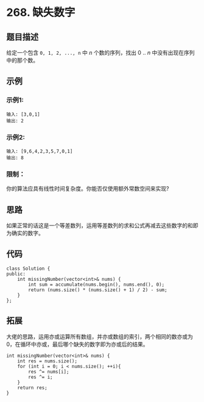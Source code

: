 # 268. 缺失数字

## 题目描述

给定一个包含 `0, 1, 2, ..., n` 中 *n* 个数的序列，找出 0 .. *n* 中没有出现在序列中的那个数。

## 示例

### 示例1:

```
输入: [3,0,1]
输出: 2
```

### 示例2:

```
输入: [9,6,4,2,3,5,7,0,1]
输出: 8
```

### 限制：

你的算法应具有线性时间复杂度。你能否仅使用额外常数空间来实现?

## 思路

如果正常的话这是一个等差数列，运用等差数列的求和公式再减去这些数字的和即为确实的数字。

## 代码

```
class Solution {
public:
    int missingNumber(vector<int>& nums) {
        int sum = accumulate(nums.begin(), nums.end(), 0);
        return (nums.size() * (nums.size() + 1) / 2) - sum;
    }
};
```

## 拓展

大佬的思路，运用亦或运算所有数组，并亦或数组的索引，两个相同的数亦或为0，在循环中亦或，最后哪个缺失的数字即为亦或后的结果。

```
int missingNumber(vector<int>& nums) {
    int res = nums.size();
    for (int i = 0; i < nums.size(); ++i){
        res ^= nums[i];
        res ^= i;
    }
    return res;
}
```


